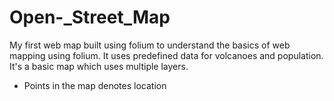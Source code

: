 # Open-_Street_Map
My first web map built using folium to understand the basics of web mapping using folium.
It uses predefined data for volcanoes and population.
It's a basic map which uses multiple layers.

* Points in the map denotes location

